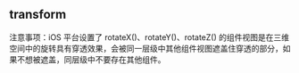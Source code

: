 ## transform


<!-- CSSJSON.transform.description -->

<!-- CSSJSON.transform.syntax -->

<!-- CSSJSON.transform.values -->

<!-- CSSJSON.transform.defaultValue -->

<!-- CSSJSON.transform.unixTags -->
注意事项：iOS 平台设置了 rotateX(<angle>)、rotateY(<angle>)、rotateZ(<angle>) 的组件视图是在三维空间中的旋转具有穿透效果，会被同一层级中其他组件视图遮盖住穿透的部分，如果不想被遮盖，同层级中不要存在其他组件。
<!-- CSSJSON.transform.compatibility -->

<!-- CSSJSON.transform.reference -->
